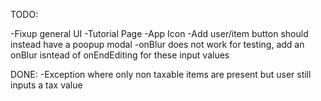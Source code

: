 
TODO:

-Fixup general UI
-Tutorial Page
-App Icon
-Add user/item button should instead have a poopup modal
-onBlur does not work for testing, add an onBlur isntead of onEndEditing for these input values


DONE:
-Exception where only non taxable items are present but user still inputs a tax value  
